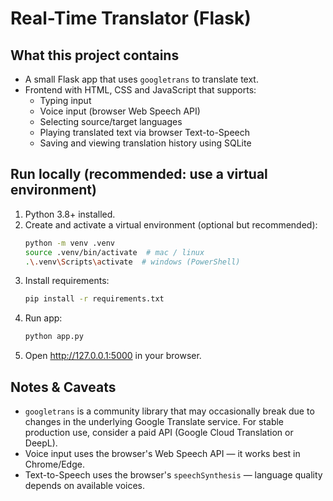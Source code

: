 # Real-Time Translator (Flask)

## What this project contains
- A small Flask app that uses `googletrans` to translate text.
- Frontend with HTML, CSS and JavaScript that supports:
  - Typing input
  - Voice input (browser Web Speech API)
  - Selecting source/target languages
  - Playing translated text via browser Text-to-Speech
  - Saving and viewing translation history using SQLite

## Run locally (recommended: use a virtual environment)
1. Python 3.8+ installed.
2. Create and activate a virtual environment (optional but recommended):
   ```bash
   python -m venv .venv
   source .venv/bin/activate  # mac / linux
   .\.venv\Scripts\activate  # windows (PowerShell)
   ```
3. Install requirements:
   ```bash
   pip install -r requirements.txt
   ```
4. Run app:
   ```bash
   python app.py
   ```
5. Open http://127.0.0.1:5000 in your browser.

## Notes & Caveats
- `googletrans` is a community library that may occasionally break due to changes in the underlying Google Translate service. For stable production use, consider a paid API (Google Cloud Translation or DeepL).
- Voice input uses the browser's Web Speech API — it works best in Chrome/Edge.
- Text-to-Speech uses the browser's `speechSynthesis` — language quality depends on available voices.
